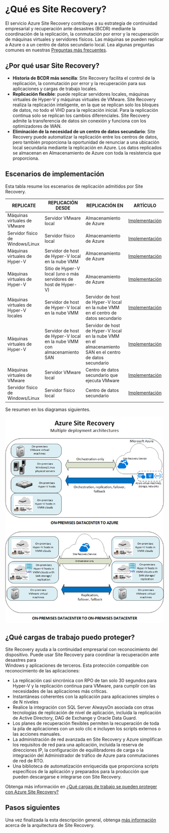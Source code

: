 <properties
	pageTitle="¿Qué es Site Recovery? | Microsoft Azure" 
	description="Azure Site Recovery coordina la replicación, la conmutación por error y la recuperación de máquinas virtuales ubicadas localmente en Azure o en un sitio local secundario." 
	services="site-recovery" 
	documentationCenter="" 
	authors="rayne-wiselman" 
	manager="jwhit" 
	editor=""/>

<tags 
	ms.service="site-recovery" 
	ms.devlang="na"
	ms.topic="get-started-article"
	ms.tgt_pltfrm="na"
	ms.workload="storage-backup-recovery" 
	ms.date="02/22/2016" 
	ms.author="raynew"/>

#  ¿Qué es Site Recovery?

El servicio Azure Site Recovery contribuye a su estrategia de continuidad empresarial y recuperación ante desastres (BCDR) mediante la coordinación de la replicación, la conmutación por error y la recuperación de máquinas virtuales y servidores físicos. Las máquinas se pueden replicar a Azure o a un centro de datos secundario local. Lea algunas preguntas comunes en nuestras [Preguntas más frecuentes](site-recovery-faq.md).

## ¿Por qué usar Site Recovery? 

- **Historia de BCDR más sencilla**: Site Recovery facilita el control de la replicación, la conmutación por error y la recuperación para sus aplicaciones y cargas de trabajo locales.
- **Replicación flexible**: puede replicar servidores locales, máquinas virtuales de Hyper-V y máquinas virtuales de VMware. Site Recovery realiza la replicación inteligente, en la que se replican solo los bloques de datos, no todo el VHD para la replicación inicial. Para la replicación continua solo se replican los cambios diferenciales. Site Recovery admite la transferencia de datos sin conexión y funciona con los optimizadores de WAN. 
- **Eliminación de la necesidad de un centro de datos secundario**: Site Recovery puede automatizar la replicación entre los centros de datos, pero también proporciona la oportunidad de renunciar a una ubicación local secundaria mediante la replicación en Azure. Los datos replicados se almacenan en Almacenamiento de Azure con toda la resistencia que proporciona.


## Escenarios de implementación

Esta tabla resume los escenarios de replicación admitidos por Site Recovery.

**REPLICATE** | **REPLICACIÓN DESDE** | **REPLICACIÓN EN** | **ARTÍCULO**
---|---|---|---
Máquinas virtuales de VMware | Servidor VMware local | Almacenamiento de Azure | [Implementación](site-recovery-vmware-to-azure-classic.md)
Servidor físico de Windows/Linux | Servidor físico local | Almacenamiento de Azure | [Implementación](site-recovery-vmware-to-azure-classic.md)
Máquinas virtuales de Hyper-V | Servidor de host de Hyper-V local en la nube VMM | Almacenamiento de Azure | [Implementación](site-recovery-vmm-to-azure.md)
Máquinas virtuales de Hyper-V | Sitio de Hyper-V local (uno o más servidores de host de Hyper-V) | Almacenamiento de Azure | [Implementación](site-recovery-hyper-v-site-to-azure.md)
Máquinas virtuales de Hyper-V locales| Servidor de host de Hyper-V local en la nube VMM | Servidor de host de Hyper-V local en la nube VMM en el centro de datos secundario | [Implementación](site-recovery-vmm-to-vmm.md)
Máquinas virtuales de Hyper-V | Servidor de host de Hyper-V local en la nube VMM con almacenamiento SAN| Servidor de host de Hyper-V local en la nube VMM en el almacenamiento SAN en el centro de datos secundario | [Implementación](site-recovery-vmm-san.md)
Máquinas virtuales de VMware | Servidor VMware local | Centro de datos secundario que ejecuta VMware | [Implementación](site-recovery-vmware-to-vmware.md) 
Servidor físico de Windows/Linux | Servidor físico local | Centro de datos secundario | [Implementación](site-recovery-vmware-to-vmware.md) 

Se resumen en los diagramas siguientes.

![De local a local](./media/site-recovery-overview/asr-overview-graphic.png)

## ¿Qué cargas de trabajo puedo proteger?

Site Recovery ayuda a la continuidad empresarial con reconocimiento del dispositivo. Puede usar Site Recovery para coordinar la recuperación ante desastres para  
Windows y aplicaciones de terceros. Esta protección compatible con reconocimiento de las aplicaciones:


- La replicación casi sincrónica con RPO de tan solo 30 segundos para Hyper-V y la replicación continua para VMware, para cumplir con las necesidades de las aplicaciones más críticas.
- Instantáneas coherentes con la aplicación para aplicaciones simples o de N niveles
- Realice la integración con SQL Server AlwaysOn asociada con otras tecnologías de replicación de nivel de aplicación, incluida la replicación de Active Directory, DAG de Exchange y Oracle Data Guard.
- Los planes de recuperación flexibles permiten la recuperación de toda la pila de aplicaciones con un solo clic e incluyen los scripts externos o las acciones manuales. 
- La administración de red avanzada en Site Recovery y Azure simplifican los requisitos de red para una aplicación, incluida la reserva de direcciones IP, la configuración de equilibradores de carga o la integración del Administrador de tráfico de Azure para conmutaciones de red de RTO.
- Una biblioteca de automatización enriquecida que proporciona scripts específicos de la aplicación y preparados para la producción que pueden descargarse e integrarse con Site Recovery.  


Obtenga más información en [¿Qué cargas de trabajo se pueden proteger con Azure Site Recovery?](site-recovery-workload.md)


## Pasos siguientes

Una vez finalizada la esta descripción general, obtenga [más información](site-recovery-components.md) acerca de la arquitectura de Site Recovery.
 

<!---HONumber=AcomDC_0224_2016-->